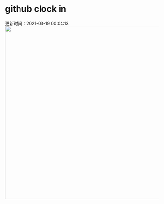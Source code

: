 # github clock in
更新时间：2021-03-19 00:04:13
 <img style="-webkit-user-select: none;margin: auto;cursor: zoom-in;" src="https://cn.bing.com/th?id=OHR.MagneticIsland_ZH-CN9302186671_1920x1080.jpg&rf=LaDigue_1920x1080.jpg&pid=hp" width="1004" height="564"> 